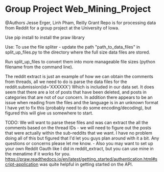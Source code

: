 ﻿# Group Project Web_Mining_Project


@Authors Jesse Erger, Linh Pham, Reilly Grant
Repo is for processing data from Reddit for a group project at the University of Iowa.

Use pip install to install the praw library

Use: To use the file spliter -  update the path "path_to_data_files" in split_up_files.py to the directory where the full size data files are stored.

Run split_up_files to convert them into more manageable file sizes (python filename from the command line).


The reddit extract is just an example of how we can obtain the comments from threads, all we need to do is parse the data files for the reddit.submission(id='XXXXXX') Which is included in our data set.
It does seem that there are a lot of posts that have been deleted, and posts in categories that are not of our concern. In addition there appears to be an issue when reading from the files and the language is in an unknown format
I have yet to fix this (probably need to do some encoding/decoding), but figured this will give us somewhere to start.

TODO: We will want to parse these files and was can extract the all the comments based on the thread IDs - we will need to figure out the posts that were actually within the sub-reddits that we want. I have no problem doing all of this but figured that I'd let you guys plan around with it a bit. Any questions or concerns please let me know. - Also you may want to set up your own Reddit Oauth like I did in reddit_extract, but you can use mine in the menatime if it works for you. https://praw.readthedocs.io/en/latest/getting_started/authentication.html#script-application was quite helpful in getting started on the API.


